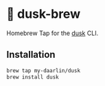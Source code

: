 # 🍺 dusk-brew

Homebrew Tap for the [dusk](https://github.com/my-daarlin/dusk) CLI.

## Installation

```bash
brew tap my-daarlin/dusk
brew install dusk
```

